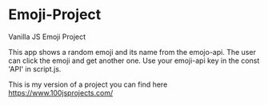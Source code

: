 # Emoji-Project
Vanilla JS Emoji Project

This app shows a random emoji and its name from the emojo-api. The user can click the emoji and get another one.
Use your emoji-api key in the const 'API' in script.js.

This is my version of a project you can find here https://www.100jsprojects.com/
